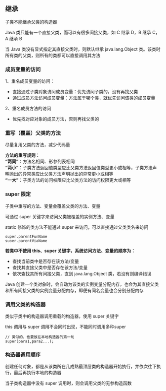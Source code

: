 ## 继承

子类不能继承父类的构造器

Java 类只能有一个直接父类，而可以有很多间接父类，如 C 继承 D，B 继承 C，A 继承 B

当 Java 类没有显式指定其直接父类时，则默认继承 java.lang.Object 类。该类时所有类的父类，则所有的类都可以直接调用其方法

### 成员变量的访问
1、重名成员变量的访问：
- 直接通过子类对象访问成员变量：优先访问子类的，没有再找父类
- 通过成员方法访问成员变量：方法属于哪个类，就优先访问该类的成员变量

2、重名成员方法的访问
- 优先找对应对象的成员方法，否则再找父类的


### 重写（覆盖）父类的方法
尽量复用父类的方法，减少代码量

**方法的重写规则：**  
**“两同”**：方法名相同、形参列表相同  
**“两小”**：子类方法返回值类型应比父类方法返回值类型更小或相等，子类方法声明抛出的异常类应比父类方法声明抛出的异常更小或相等  
**“一大”**：子类方法的访问权限应比父类方法的访问权限更大或相等

### super 限定
子类中重写的方法、变量会覆盖父类的方法、变量

可通过 super 关键字来访问父类被覆盖的实例方法、变量

static 修饰的类方法不能通过 super 来访问，可以直接通过父类类名来访问

```
super.parentFunName
suoer.parentViaName
```

**若类中不使用 this、super 关键字，系统访问方法、变量的顺序为：**
- 查找当前类中是否存在该方法/变量
- 查找其直接父类中是否存在该方法/变量
- 依次查找其所有间接父类，直到 java.lang.Object 类，若没有则编译错误


Java 创建一个类对象时，会自动为该类的实例变量分配内存，也会为其直接父类和所有间接父类的实例变量分配内存，即便有同名变量也会分别分配内存


### 调用父类的构造器
类似于类中的构造器调用重载的构造器，使用 super 关键字

this 调用与 super 调用不会同时出现，不能同时调用多种super

```
// 类似的，也要放在本地构造器的第一句
super(para1,para2...);
```

### 构造器调用顺序

创建任何对象，都是从该类所在几成熟最顶层类的构造器开始执行，并依次往下执行，最后再执行本地的构造器

当子类构造器中没有 super 调用时，则会调用父类的无参构造函数